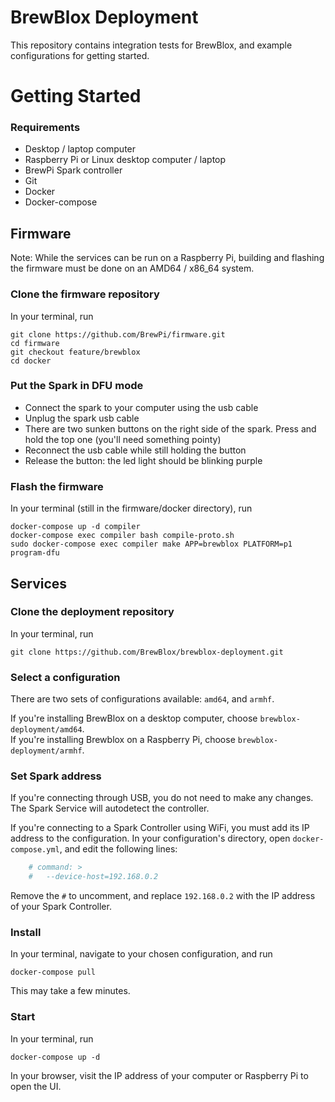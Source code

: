 # BrewBlox Deployment

This repository contains integration tests for BrewBlox, and example configurations for getting started.

# Getting Started

### Requirements

- Desktop / laptop computer
- Raspberry Pi or Linux desktop computer / laptop
- BrewPi Spark controller
- Git
- Docker
- Docker-compose


## Firmware

Note: While the services can be run on a Raspberry Pi, building and flashing the firmware must be done on an AMD64 / x86_64 system.

### Clone the firmware repository

In your terminal, run

```
git clone https://github.com/BrewPi/firmware.git
cd firmware
git checkout feature/brewblox
cd docker
```

### Put the Spark in DFU mode

- Connect the spark to your computer using the usb cable
- Unplug the spark usb cable
- There are two sunken buttons on the right side of the spark. Press and hold the top one (you'll need something pointy)
- Reconnect the usb cable while still holding the button
- Release the button: the led light should be blinking purple

### Flash the firmware

In your terminal (still in the firmware/docker directory), run

```
docker-compose up -d compiler
docker-compose exec compiler bash compile-proto.sh
sudo docker-compose exec compiler make APP=brewblox PLATFORM=p1 program-dfu
```

## Services

### Clone the deployment repository

In your terminal, run

```
git clone https://github.com/BrewBlox/brewblox-deployment.git
```

### Select a configuration

There are two sets of configurations available: `amd64`, and `armhf`.

If you're installing BrewBlox on a desktop computer, choose `brewblox-deployment/amd64`. <br>
If you're installing Brewblox on a Raspberry Pi, choose `brewblox-deployment/armhf`.

### Set Spark address

If you're connecting through USB, you do not need to make any changes. The Spark Service will autodetect the controller.

If you're connecting to a Spark Controller using WiFi, you must add its IP address to the configuration.
In your configuration's directory, open `docker-compose.yml`, and edit the following lines:

```yml
    # command: >
    #   --device-host=192.168.0.2
```

Remove the `#` to uncomment, and replace `192.168.0.2` with the IP address of your Spark Controller.

### Install

In your terminal, navigate to your chosen configuration, and run

```
docker-compose pull
```

This may take a few minutes.

### Start

In your terminal, run

```
docker-compose up -d
```

In your browser, visit the IP address of your computer or Raspberry Pi to open the UI.
